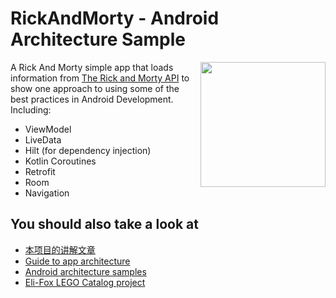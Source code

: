 # RickAndMorty - Android Architecture Sample

<img align="right" src="https://github.com/sberoch/RickAndMorty-AndroidArchitectureSample/raw/master/assets/characters.jpg" width="200">

A Rick And Morty simple app that loads information from [The Rick and Morty API](https://rickandmortyapi.com/) to show one approach to using some of the best practices in Android Development. Including:  
 * ViewModel
 * LiveData
 * Hilt (for dependency injection)
 * Kotlin Coroutines
 * Retrofit
 * Room
 * Navigation
 
 ## You should also take a look at
 * [本项目的讲解文章](https://itnext.io/android-architecture-hilt-mvvm-kotlin-coroutines-live-data-room-and-retrofit-ft-8b746cab4a06)
 * [Guide to app architecture](https://developer.android.com/jetpack/guide)
 * [Android architecture samples](https://github.com/android/architecture-samples)
 * [Eli-Fox LEGO Catalog project](https://proandroiddev.com/android-architecture-starring-kotlin-coroutines-jetpack-mvvm-room-paging-retrofit-and-dagger-7749b2bae5f7)
